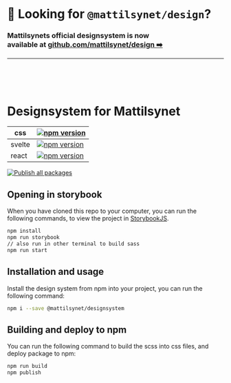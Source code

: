 # :wave: Looking for `@mattilsynet/design`?

### Mattilsynets official designsystem is now <br />available at [github.com/mattilsynet/design ➡️](https://github.com/mattilsynet/design)

----

<br />
<br />
<br />

# Designsystem for Mattilsynet



| css    | [![npm version](https://badge.fury.io/js/@mattilsynet%2Fdesignsystem-css.svg)](https://badge.fury.io/js/@mattilsynet%2Fdesignsystem-css)       |
|--------|------------------------------------------------------------------------------------------------------------------------------------------------|
| svelte | [![npm version](https://badge.fury.io/js/@mattilsynet%2Fdesignsystem-svelte.svg)](https://badge.fury.io/js/@mattilsynet%2Fdesignsystem-svelte) |
| react  | [![npm version](https://badge.fury.io/js/@mattilsynet%2Fdesignsystem-react.svg)](https://badge.fury.io/js/@mattilsynet%2Fdesignsystem-react)   |

[![Publish all packages](https://github.com/Mattilsynet/designsystem/actions/workflows/publish.all.yml/badge.svg)](https://github.com/Mattilsynet/designsystem/actions/workflows/publish.all.yml)

## Opening in storybook

When you have cloned this repo to your computer, you can run the following commands, to view the project in 
[StorybookJS](https://storybook.js.org/).

```bash
npm install
npm run storybook
// also run in other terminal to build sass
npm run start
```

## Installation and usage

Install the design system from npm into your project, you can run the following command:

```bash
npm i --save @mattilsynet/designsystem
```

## Building and deploy to npm

You can run the following command to build the scss into css files, and deploy package to npm:

```bash
npm run build
npm publish
```
